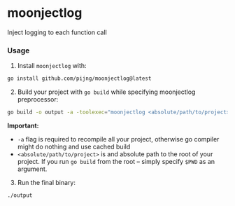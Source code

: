 # moonjectlog
Inject logging to each function call

### Usage

1. Install `moonjectlog` with:

```bash
go install github.com/pijng/moonjectlog@latest
```

2. Build your project with `go build` while specifying moonjectlog preprocessor:

```bash
go build -o output -a -toolexec="moonjectlog <absolute/path/to/project>" main.go
```

**Important:**
  * `-a` flag is required to recompile all your project, otherwise go compiler might do nothing and use cached build
  * `<absolute/path/to/project>` is and absolute path to the root of your project. If you run `go build` from the root – simply specify `$PWD` as an argument.

3. Run the final binary:

```bash
./output
```

